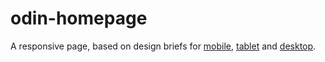 # odin-homepage
A responsive page, based on design briefs for [mobile](https://github.com/perugi/odin-homepage/blob/main/doc/portfolio%20mobile.png?raw=true), [tablet](https://github.com/perugi/odin-homepage/blob/main/doc/portfolio%20tablet.png?raw=true) and [desktop](https://github.com/perugi/odin-homepage/blob/main/doc/portfolio.png?raw=true).
